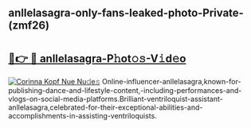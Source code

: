 ## anllelasagra-only-fans​-leaked-photo​-Private-(zmf26)


# <h2><a href="https://mediaupload.pro?title=anllelasagra&ref=git">🔗👉 🔴 anllelasagra-P𝚑ot𝚘𝚜-V𝚒d𝚎o</a></h2>

[![Corinna Kopf Nue Nu𝚍e𝚜](https://i.imgur.com/0qMVB7G.gif)](https://mediaupload.pro?title=anllelasagra&ref=git)
Online-influencer-anllelasagra,known-for-publishing-dance-and-lifestyle-content,-including-performances-and-vlogs-on-social-media-platforms.Brilliant-ventriloquist-assistant-anllelasagra,celebrated-for-their-exceptional-abilities-and-accomplishments-in-assisting-ventriloquists.  